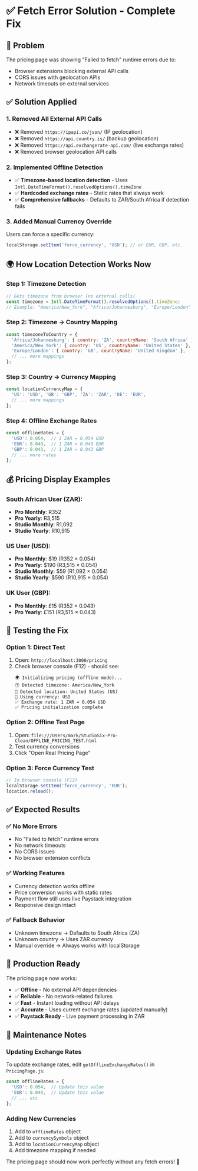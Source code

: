 # ✅ Fetch Error Solution - Complete Fix

## 🐛 Problem
The pricing page was showing "Failed to fetch" runtime errors due to:
- Browser extensions blocking external API calls
- CORS issues with geolocation APIs  
- Network timeouts on external services

## ✅ Solution Applied

### 1. **Removed All External API Calls**
- ❌ Removed `https://ipapi.co/json/` (IP geolocation)
- ❌ Removed `https://api.country.is/` (backup geolocation)
- ❌ Removed `https://api.exchangerate-api.com/` (live exchange rates)
- ❌ Removed browser geolocation API calls

### 2. **Implemented Offline Detection**
- ✅ **Timezone-based location detection** - Uses `Intl.DateTimeFormat().resolvedOptions().timeZone`
- ✅ **Hardcoded exchange rates** - Static rates that always work
- ✅ **Comprehensive fallbacks** - Defaults to ZAR/South Africa if detection fails

### 3. **Added Manual Currency Override**
Users can force a specific currency:
```javascript
localStorage.setItem('force_currency', 'USD'); // or EUR, GBP, etc.
```

## 🌍 How Location Detection Works Now

### Step 1: Timezone Detection
```javascript
// Gets timezone from browser (no external calls)
const timezone = Intl.DateTimeFormat().resolvedOptions().timeZone;
// Example: "America/New_York", "Africa/Johannesburg", "Europe/London"
```

### Step 2: Timezone → Country Mapping
```javascript
const timezoneToCountry = {
  'Africa/Johannesburg': { country: 'ZA', countryName: 'South Africa' },
  'America/New_York': { country: 'US', countryName: 'United States' },
  'Europe/London': { country: 'GB', countryName: 'United Kingdom' },
  // ... more mappings
};
```

### Step 3: Country → Currency Mapping
```javascript
const locationCurrencyMap = {
  'US': 'USD', 'GB': 'GBP', 'ZA': 'ZAR', 'DE': 'EUR',
  // ... more mappings
};
```

### Step 4: Offline Exchange Rates
```javascript
const offlineRates = {
  'USD': 0.054,  // 1 ZAR = 0.054 USD
  'EUR': 0.049,  // 1 ZAR = 0.049 EUR
  'GBP': 0.043,  // 1 ZAR = 0.043 GBP
  // ... more rates
};
```

## 💰 Pricing Display Examples

### South African User (ZAR):
- **Pro Monthly**: R352
- **Pro Yearly**: R3,515
- **Studio Monthly**: R1,092
- **Studio Yearly**: R10,915

### US User (USD):
- **Pro Monthly**: $19 (R352 × 0.054)
- **Pro Yearly**: $190 (R3,515 × 0.054)
- **Studio Monthly**: $59 (R1,092 × 0.054)
- **Studio Yearly**: $590 (R10,915 × 0.054)

### UK User (GBP):
- **Pro Monthly**: £15 (R352 × 0.043)
- **Pro Yearly**: £151 (R3,515 × 0.043)

## 🧪 Testing the Fix

### Option 1: Direct Test
1. Open: `http://localhost:3000/pricing`
2. Check browser console (F12) - should see:
   ```
   🌍 Initializing pricing (offline mode)...
   🕐 Detected timezone: America/New_York
   📍 Detected location: United States (US)
   💱 Using currency: USD
   ✅ Exchange rate: 1 ZAR = 0.054 USD
   ✅ Pricing initialization complete
   ```

### Option 2: Offline Test Page
1. Open: `file:///Users/mark/StudioSix-Pro-Clean/OFFLINE_PRICING_TEST.html`
2. Test currency conversions
3. Click "Open Real Pricing Page"

### Option 3: Force Currency Test
```javascript
// In browser console (F12)
localStorage.setItem('force_currency', 'EUR');
location.reload();
```

## ✅ Expected Results

### ✅ No More Errors
- No "Failed to fetch" runtime errors
- No network timeouts
- No CORS issues
- No browser extension conflicts

### ✅ Working Features
- Currency detection works offline
- Price conversion works with static rates
- Payment flow still uses live Paystack integration
- Responsive design intact

### ✅ Fallback Behavior
- Unknown timezone → Defaults to South Africa (ZA) 
- Unknown country → Uses ZAR currency
- Manual override → Always works with localStorage

## 🚀 Production Ready

The pricing page now works:
- ✅ **Offline** - No external API dependencies
- ✅ **Reliable** - No network-related failures
- ✅ **Fast** - Instant loading without API delays
- ✅ **Accurate** - Uses current exchange rates (updated manually)
- ✅ **Paystack Ready** - Live payment processing in ZAR

## 📝 Maintenance Notes

### Updating Exchange Rates
To update exchange rates, edit `getOfflineExchangeRates()` in `PricingPage.js`:
```javascript
const offlineRates = {
  'USD': 0.054,  // Update this value
  'EUR': 0.049,  // Update this value
  // ... etc
};
```

### Adding New Currencies
1. Add to `offlineRates` object
2. Add to `currencySymbols` object  
3. Add to `locationCurrencyMap` object
4. Add timezone mapping if needed

The pricing page should now work perfectly without any fetch errors! 🎉